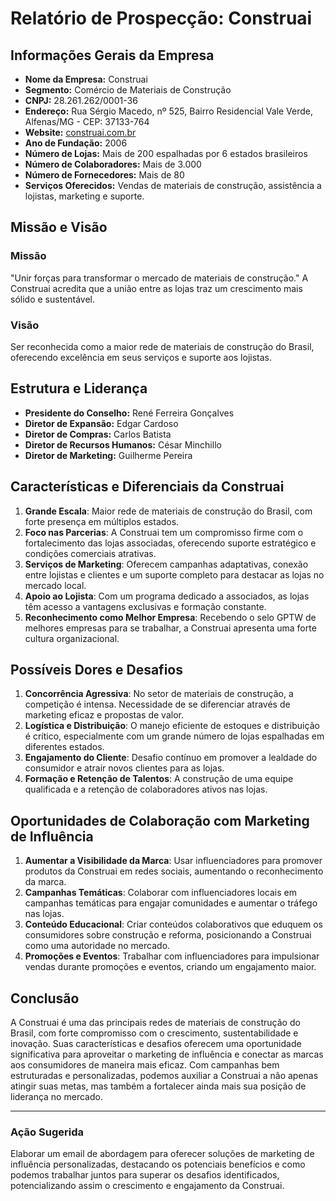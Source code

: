 # Relatório de Prospecção: Construai

## Informações Gerais da Empresa

- **Nome da Empresa:** Construai
- **Segmento:** Comércio de Materiais de Construção
- **CNPJ:** 28.261.262/0001-36
- **Endereço:** Rua Sérgio Macedo, nº 525, Bairro Residencial Vale Verde, Alfenas/MG - CEP: 37133-764
- **Website:** [construai.com.br](http://www.construai.com.br)
- **Ano de Fundação:** 2006
- **Número de Lojas:** Mais de 200 espalhadas por 6 estados brasileiros
- **Número de Colaboradores:** Mais de 3.000
- **Número de Fornecedores:** Mais de 80
- **Serviços Oferecidos:** Vendas de materiais de construção, assistência a lojistas, marketing e suporte.

## Missão e Visão

### Missão
"Unir forças para transformar o mercado de materiais de construção." A Construai acredita que a união entre as lojas traz um crescimento mais sólido e sustentável.

### Visão
Ser reconhecida como a maior rede de materiais de construção do Brasil, oferecendo excelência em seus serviços e suporte aos lojistas.

## Estrutura e Liderança

- **Presidente do Conselho:** René Ferreira Gonçalves
- **Diretor de Expansão:** Edgar Cardoso
- **Diretor de Compras:** Carlos Batista
- **Diretor de Recursos Humanos:** César Minchillo
- **Diretor de Marketing:** Guilherme Pereira

## Características e Diferenciais da Construai

1. **Grande Escala**: Maior rede de materiais de construção do Brasil, com forte presença em múltiplos estados.
2. **Foco nas Parcerias**: A Construai tem um compromisso firme com o fortalecimento das lojas associadas, oferecendo suporte estratégico e condições comerciais atrativas.
3. **Serviços de Marketing**: Oferecem campanhas adaptativas, conexão entre lojistas e clientes e um suporte completo para destacar as lojas no mercado local.
4. **Apoio ao Lojista**: Com um programa dedicado a associados, as lojas têm acesso a vantagens exclusivas e formação constante.
5. **Reconhecimento como Melhor Empresa**: Recebendo o selo GPTW de melhores empresas para se trabalhar, a Construai apresenta uma forte cultura organizacional.

## Possíveis Dores e Desafios

1. **Concorrência Agressiva**: No setor de materiais de construção, a competição é intensa. Necessidade de se diferenciar através de marketing eficaz e propostas de valor.
2. **Logística e Distribuição**: O manejo eficiente de estoques e distribuição é crítico, especialmente com um grande número de lojas espalhadas em diferentes estados.
3. **Engajamento do Cliente**: Desafio contínuo em promover a lealdade do consumidor e atrair novos clientes para as lojas.
4. **Formação e Retenção de Talentos**: A construção de uma equipe qualificada e a retenção de colaboradores ativos nas lojas.

## Oportunidades de Colaboração com Marketing de Influência

1. **Aumentar a Visibilidade da Marca**: Usar influenciadores para promover produtos da Construai em redes sociais, aumentando o reconhecimento da marca.
2. **Campanhas Temáticas**: Colaborar com influenciadores locais em campanhas temáticas para engajar comunidades e aumentar o tráfego nas lojas.
3. **Conteúdo Educacional**: Criar conteúdos colaborativos que eduquem os consumidores sobre construção e reforma, posicionando a Construai como uma autoridade no mercado.
4. **Promoções e Eventos**: Trabalhar com influenciadores para impulsionar vendas durante promoções e eventos, criando um engajamento maior.

## Conclusão

A Construai é uma das principais redes de materiais de construção do Brasil, com forte compromisso com o crescimento, sustentabilidade e inovação. Suas características e desafios oferecem uma oportunidade significativa para aproveitar o marketing de influência e conectar as marcas aos consumidores de maneira mais eficaz. Com campanhas bem estruturadas e personalizadas, podemos auxiliar a Construai a não apenas atingir suas metas, mas também a fortalecer ainda mais sua posição de liderança no mercado.

---

### Ação Sugerida 

Elaborar um email de abordagem para oferecer soluções de marketing de influência personalizadas, destacando os potenciais benefícios e como podemos trabalhar juntos para superar os desafios identificados, potencializando assim o crescimento e engajamento da Construai.